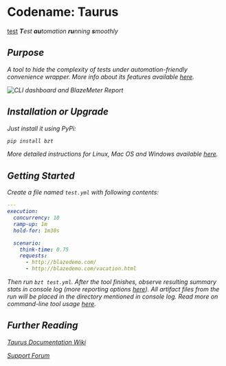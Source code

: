 # Codename: Taurus
[test](local_link)
<i><b>T</b>est <b>au</b>tomation <b>ru</b>nning <b>s</b>moothly

## Purpose
A tool to hide the complexity of tests under automation-friendly convenience wrapper. More info about its features available [here](https://github.com/Blazemeter/taurus/wiki/Features).

![CLI dashboard and BlazeMeter Report](https://github.com/Blazemeter/taurus/wiki/cli-bza.png)


## Installation or Upgrade

Just install it using PyPi:

```bash
pip install bzt
```

More detailed instructions for Linux, Mac OS and Windows available [here](https://github.com/Blazemeter/taurus/wiki/Installation).

## Getting Started

Create a file named `test.yml` with following contents:

```yaml
---
execution:
  concurrency: 10
  ramp-up: 1m
  hold-for: 1m30s

  scenario:
    think-time: 0.75
    requests:
      - http://blazedemo.com/
      - http://blazedemo.com/vacation.html
```

Then run `bzt test.yml`. After the tool finishes,
observe resulting summary stats in console log (more reporting options [here](https://github.com/Blazemeter/taurus/wiki/Reporting)). All artifact files from the run
will be placed in the directory mentioned in console log. Read more on command-line tool usage [here](https://github.com/Blazemeter/taurus/wiki/CommandLine).



## Further Reading

[Taurus Documentation Wiki](https://github.com/Blazemeter/taurus/wiki)

[Support Forum](https://groups.google.com/forum/#!forum/codename-taurus)
